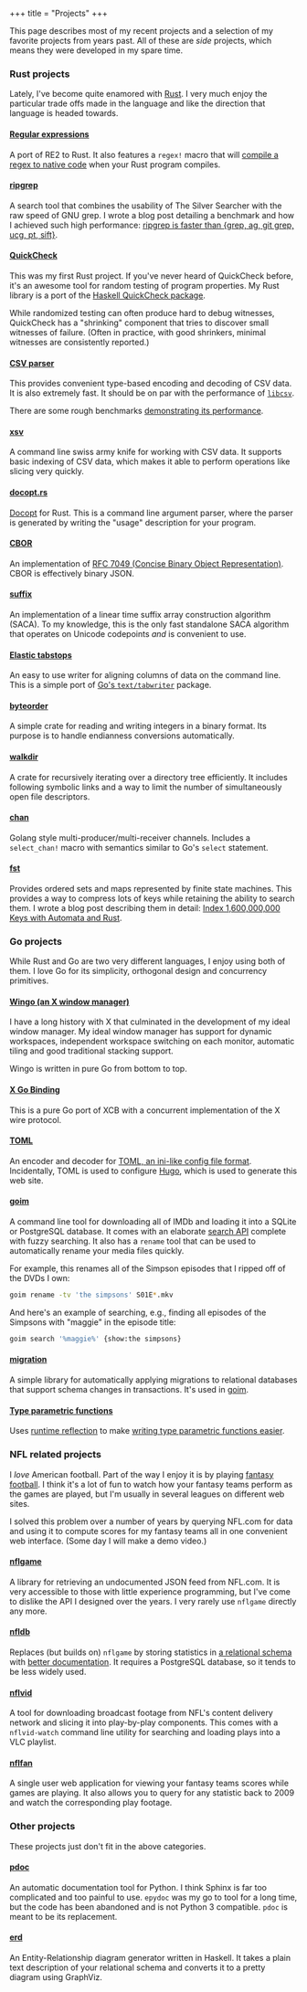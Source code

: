 +++
title = "Projects"
+++

This page describes most of my recent projects and a selection of my
favorite projects from years past. All of these are *side* projects, which
means they were developed in my spare time.


### Rust projects

Lately, I've become quite enamored with [Rust](http://www.rust-lang.org/). I
very much enjoy the particular trade offs made in the language and like the
direction that language is headed towards.

#### [Regular expressions](https://github.com/rust-lang-nursery/regex)

A port of RE2 to Rust. It also features a `regex!` macro that will
[compile a regex to native code](/rust-regex-syntax-extensions)
when your Rust program compiles.

#### [ripgrep](https://github.com/BurntSushi/ripgrep)

A search tool that combines the usability of The Silver Searcher with the raw
speed of GNU grep. I wrote a blog post detailing a benchmark and how I achieved
such high performance:
[ripgrep is faster than {grep, ag, git grep, ucg, pt, sift}](/ripgrep/).

#### [QuickCheck](https://github.com/BurntSushi/quickcheck)

This was my first Rust project. If you've never heard of QuickCheck before,
it's an awesome tool for random testing of program properties. My Rust library
is a port of the
[Haskell QuickCheck package](http://hackage.haskell.org/package/QuickCheck).

While randomized testing can often produce hard to debug witnesses, QuickCheck
has a "shrinking" component that tries to discover small witnesses of failure.
(Often in practice, with good shrinkers, minimal witnesses are consistently
reported.)

#### [CSV parser](https://github.com/BurntSushi/rust-csv)

This provides convenient type-based encoding and decoding of CSV data. It is
also extremely fast. It should be on par with the performance of
[`libcsv`](http://sourceforge.net/projects/libcsv/).

There are some rough benchmarks [demonstrating its
performance](https://bitbucket.org/ewanhiggs/csv-game).

#### [xsv](https://github.com/BurntSushi/xsv)

A command line swiss army knife for working with CSV data. It supports basic
indexing of CSV data, which makes it able to perform operations like slicing
very quickly.

#### [docopt.rs](https://github.com/docopt/docopt.rs)

[Docopt](http://docopt.org/) for Rust. This is a command line argument parser,
where the parser is generated by writing the "usage" description for your
program.

#### [CBOR](https://github.com/BurntSushi/rust-cbor)

An implementation of [RFC 7049 (Concise Binary Object
Representation)](http://tools.ietf.org/html/rfc7049). CBOR is effectively
binary JSON.

#### [suffix](https://github.com/BurntSushi/suffix)

An implementation of a linear time suffix array construction algorithm (SACA).
To my knowledge, this is the only fast standalone SACA algorithm that operates
on Unicode codepoints *and* is convenient to use.

#### [Elastic tabstops](https://github.com/BurntSushi/tabwriter)

An easy to use writer for aligning columns of data on the command line. This is
a simple port of [Go's `text/tabwriter`](http://golang.org/pkg/text/tabwriter/)
package.

#### [byteorder](https://github.com/BurntSushi/byteorder)

A simple crate for reading and writing integers in a binary format. Its purpose
is to handle endianness conversions automatically.

#### [walkdir](https://github.com/BurntSushi/walkdir)

A crate for recursively iterating over a directory tree efficiently.
It includes following symbolic links and a way to limit the number of
simultaneously open file descriptors.

#### [chan](https://github.com/BurntSushi/chan)

Golang style multi-producer/multi-receiver channels. Includes a
`select_chan!` macro with semantics similar to Go's `select` statement.

#### [fst](https://github.com/BurntSushi/fst)

Provides ordered sets and maps represented by finite state machines. This
provides a way to compress lots of keys while retaining the ability to search
them. I wrote a blog post describing them in detail:
[Index 1,600,000,000 Keys with Automata and Rust](/transducers/).

### Go projects

While Rust and Go are two very different languages, I enjoy using both of them.
I love Go for its simplicity, orthogonal design and concurrency primitives.

#### [Wingo (an X window manager)](https://github.com/BurntSushi/wingo)

I have a long history with X that culminated in the development of my ideal
window manager. My ideal window manager has support for dynamic workspaces,
independent workspace switching on each monitor, automatic tiling and good
traditional stacking support.

Wingo is written in pure Go from bottom to top.

#### [X Go Binding](https://github.com/BurntSushi/xgb)

This is a pure Go port of XCB with a concurrent implementation of the X wire
protocol.

#### [TOML](https://github.com/BurntSushi/toml)

An encoder and decoder for [TOML, an ini-like config file
format](https://github.com/toml-lang/toml). Incidentally, TOML is used to configure
[Hugo](http://gohugo.io/), which is used to generate this web site.

#### [goim](https://github.com/BurntSushi/goim)

A command line tool for downloading all of IMDb and loading it into a SQLite or
PostgreSQL database. It comes with an elaborate
[search API](http://godoc.org/github.com/BurntSushi/goim/imdb/search) complete
with fuzzy searching. It also has a `rename` tool that can be used to
automatically rename your media files quickly.

For example, this renames all of the Simpson episodes that I ripped off of the
DVDs I own:

```bash
goim rename -tv 'the simpsons' S01E*.mkv
```

And here's an example of searching, e.g., finding all episodes of the Simpsons
with "maggie" in the episode title:

```bash
goim search '%maggie%' {show:the simpsons}
```

#### [migration](https://github.com/BurntSushi/migration)

A simple library for automatically applying migrations to relational databases
that support schema changes in transactions.
It's used in [goim](https://github.com/BurntSushi/goim).

#### [Type parametric functions](https://github.com/BurntSushi/ty)

Uses [runtime reflection](http://golang.org/pkg/reflect/)
to make
[writing type parametric functions easier](/type-parametric-functions-golang/).

### NFL related projects

I *love* American football. Part of the way I enjoy it is by playing
[fantasy football](http://en.wikipedia.org/wiki/Fantasy_football_\(American\)).
I think it's a lot of fun to watch how your fantasy teams perform as the games
are played, but I'm usually in several leagues on different web sites.

I solved this problem over a number of years by querying NFL.com for data and
using it to compute scores for my fantasy teams all in one convenient web
interface. (Some day I will make a demo video.)

#### [nflgame](https://github.com/BurntSushi/nflgame)

A library for retrieving an undocumented JSON feed from NFL.com. It is very
accessible to those with little experience programming, but I've come to
dislike the API I designed over the years. I very rarely use `nflgame` directly
any more.

#### [nfldb](https://github.com/BurntSushi/nfldb)

Replaces (but builds on) `nflgame` by storing statistics in
[a relational schema](https://github.com/BurntSushi/nfldb/wiki/The-data-model)
with
[better
documentation](https://github.com/BurntSushi/nfldb/wiki/Statistical-categories).
It requires a PostgreSQL database, so it tends to be less widely used.

#### [nflvid](https://github.com/BurntSushi/nflvid)

A tool for downloading broadcast footage from NFL's content delivery network
and slicing it into play-by-play components. This comes with a `nflvid-watch`
command line utility for searching and loading plays into a VLC playlist.

#### [nflfan](https://github.com/BurntSushi/nflfan)

A single user web application for viewing your fantasy teams scores while games
are playing. It also allows you to query for any statistic back to 2009 and
watch the corresponding play footage.


### Other projects

These projects just don't fit in the above categories.

#### [pdoc](https://github.com/BurntSushi/pdoc)

An automatic documentation tool for Python. I think Sphinx is far too
complicated and too painful to use. `epydoc` was my go to tool for a long time,
but the code has been abandoned and is not Python 3 compatible. `pdoc` is meant
to be its replacement.

#### [erd](https://github.com/BurntSushi/erd)

An Entity-Relationship diagram generator written in Haskell. It takes a plain
text description of your relational schema and converts it to a pretty diagram
using GraphViz.
